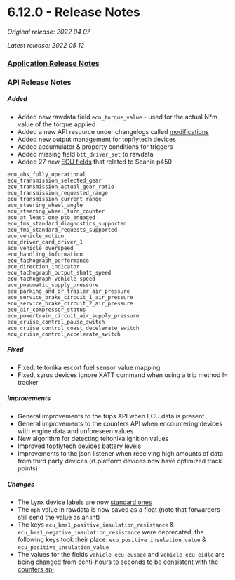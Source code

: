 # 6.12.0 - Release Notes
*Original release: 2022 04 07*

*Latest release: 2022 05 12*

### [Application Release Notes](https://support.digitalcomtech.com/pegasus-release-notes-april-2022/)

### API Release Notes

##### Added

* Added new rawdata field `ecu_torque_value` - used for the actual N*m value of the torque applied
* Added a new API resource under changelogs called [modifications](https://pegasus.digitalcomtech.com/docs/changelogs#modifications)
* Added new output management for topflytech devices
* Added accumulator & property conditions for triggers
* Added missing field `btt_driver_set` to rawdata
* Added 27 new [ECU fields](https://pegasus.digitalcomtech.com/docs/master-fields-list#accessory-ecu-monitor) that related to Scania p450

```
ecu_abs_fully_operational
ecu_transmission_selected_gear
ecu_transmission_actual_gear_ratio
ecu_transmission_requested_range
ecu_transmission_current_range
ecu_steering_wheel_angle
ecu_steering_wheel_turn_counter
ecu_at_least_one_pto_engaged
ecu_fms_standard_diagnostics_supported
ecu_fms_standard_requests_supported
ecu_vehicle_motion
ecu_driver_card_driver_1
ecu_vehicle_overspeed
ecu_handling_information
ecu_tachograph_performance
ecu_direction_indicator
ecu_tachograph_output_shaft_speed
ecu_tachograph_vehicle_speed
ecu_pneumatic_supply_pressure
ecu_parking_and_or_trailer_air_pressure
ecu_service_brake_circuit_1_air_pressure
ecu_service_brake_circuit_2_air_pressure
ecu_air_compressor_status
ecu_powertrain_circuit_air_supply_pressure
ecu_cruise_control_pause_switch
ecu_cruise_control_coast_decelerate_switch
ecu_cruise_control_accelerate_switch
```

##### Fixed

* Fixed, teltonika escort fuel sensor value mapping
* Fixed, syrus devices ignore XATT command when using a trip method != tracker

##### Improvements

* General improvements to the trips API when ECU data is present
* General improvements to the counters API when encountering devices with engine data and unforeseen values
* New algorithm for detecting teltonika ignition values
* Improved topflytech devices battery levels
* Improvements to the json listener when receiving high amounts of data from third party devices (rt.platform devices now have optimized track points)

##### Changes

* The Lynx device labels are now [standard ones](https://pegasus.digitalcomtech.com/docs/device-interaction#-global-labels-list)
* The `mph` value in rawdata is now saved as a float (note that forwarders still send the value as an int)
* The keys `ecu_bms1_positive_insulation_resistance` & `ecu_bms1_negative_insulation_resistance` were deprecated, the following keys took their place: `ecu_positive_insulation_value` & `ecu_positive_insulation_value`
* The values for the fields `vehicle_ecu_eusage` and `vehicle_ecu_eidle` are being changed from centi-hours to seconds to be consistent with the [counters api](https://pegasus.digitalcomtech.com/docs/counters#introduction)
